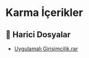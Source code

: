 # Karma İçerikler


<!--Index-->

## 🔗 Harici Dosyalar

- [Uygulamalı Girişimcilik.rar](./Uygulamal%C4%B1%20Giri%C5%9Fimcilik.rar)


<!--Index-->


